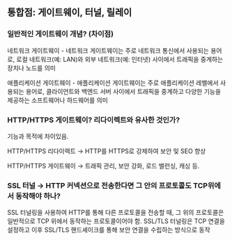 ## 통합점: 게이트웨이, 터널, 릴레이

### 일반적인 게이트웨이 개념? (차이점)

네트워크 게이트웨이 - 네트워크 게이트웨이는 주로 네트워크 통신에서 사용되는 용어로, 로컬 네트워크(예: LAN)와 외부 네트워크(예: 인터넷) 사이에서 트래픽을 중계하는 장치나 노드를 의미

애플리케이션 게이트웨이 - 애플리케이션 게이트웨이는 주로 애플리케이션 레벨에서 사용되는 용어로, 클라이언트와 백엔드 서버 사이에서 트래픽을 중계하고 다양한 기능을 제공하는 소프트웨어나 하드웨어를 의미

### HTTP/HTTPS 게이트웨이? 리다이렉트와 유사한 것인가?

기능과 목적에 차이있음.

HTTP/HTTPS 리다이렉트 → HTTP를 HTTPS로 강제하여 보안 및 SEO 향상

HTTP/HTTPS 게이트웨이 → 트래픽 관리, 보안 강화, 로드 밸런싱, 캐싱 등.

### SSL 터널 → HTTP 커넥션으로 전송한다면 그 안의 프로토콜도 TCP위에서 동작해야 하나?

SSL 터널링을 사용하여 HTTP를 통해 다른 프로토콜을 전송할 때, 그 위의 프로토콜은 일반적으로 TCP 위에서 동작하는 프로토콜이어야 함. SSL/TLS 터널링은 TCP 연결을 설정하고 이후 SSL/TLS 핸드셰이크를 통해 보안 연결을 수립하는 방식으로 동작
